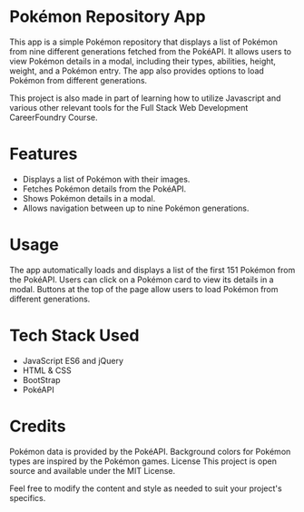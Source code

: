 # Pokémon Repository App
This app is a simple Pokémon repository that displays a list of Pokémon from nine different generations fetched from the PokéAPI. It allows users to view Pokémon details in a modal, including their types, abilities, height, weight, and a Pokémon entry. The app also provides options to load Pokémon from different generations.

This project is also made in part of learning how to utilize Javascript and various other relevant tools for the Full Stack Web Development CareerFoundry Course. 

# Features
- Displays a list of Pokémon with their images.
- Fetches Pokémon details from the PokéAPI.
- Shows Pokémon details in a modal.
- Allows navigation between up to nine Pokémon generations.

# Usage
The app automatically loads and displays a list of the first 151 Pokémon from the PokéAPI. Users can click on a Pokémon card to view its details in a modal. Buttons at the top of the page allow users to load Pokémon from different generations.

# Tech Stack Used
- JavaScript ES6 and jQuery
- HTML & CSS
- BootStrap
- PokéAPI


# Credits
Pokémon data is provided by the PokéAPI.
Background colors for Pokémon types are inspired by the Pokémon games.
License
This project is open source and available under the MIT License.

Feel free to modify the content and style as needed to suit your project's specifics.
